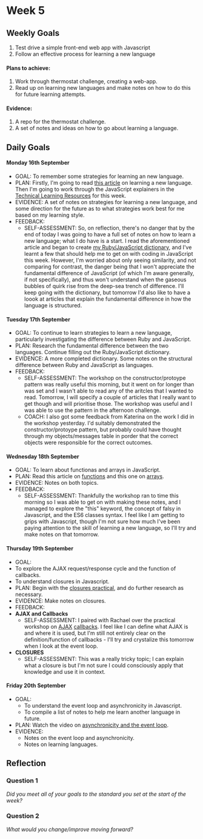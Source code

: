 # Week 5

## Weekly Goals

1. Test drive a simple front-end web app with Javascript
2. Follow an effective process for learning a new language


#### Plans to achieve:

1. Work through thermostat challenge, creating a web-app.
2. Read up on learning new languages and make notes on how to do this for future learning attempts. 

#### Evidence:

1. A repo for the thermostat challenge. 
2. A set of notes and ideas on how to go about learning a language. 

## Daily Goals

#### Monday 16th September
- GOAL: To remember some strategies for learning an new language. 
- PLAN: Firstly, I'm going to read [this article](https://hackmd.io/kMNgXiPHQf2Q_P9A-tnS9A) on learning a new language. Then I'm going to work through the JavaScript explainers in the [Technical Learning Resources](https://airtable.com/shrbaXgV5mQnsvuGe/tblokmw6yNUO75ge6) for this week.
- EVIDENCE: A set of notes on strategies for learning a new language, and some direction for the future as to what strategies work best for me based on my learning style. 
- FEEDBACK:
  - SELF-ASSESSMENT: So, on reflection, there's no danger that by the end of today I was going to have a full set of notes on how to learn a new language; what I do have is a start. I read the aforementioned article and began to create [my Ruby/JavaScript dictionary](https://drive.google.com/file/d/1YT-5ZpmonaLAH1DrkNIYzpgv_rhpxbF3/view?usp=sharing), and I've learnt a few that should help me to get on with coding in JavaScript this week. However, I'm worried about only seeing similarity, and not comparing for contrast, the danger being that I won't appreciate the fundamental difference of JavaScript (of which I'm aware generally, if not specifically), and thus won't understand when the gaseous bubbles of quirk rise from the deep-sea trench of difference. I'll keep going with the dictionary, but tomorrow I'd also like to have a loook at articles that explain the fundamental difference in how the language is structured.
  
#### Tuesday 17th September
- GOAL: To continue to learn strategies to learn a new language, particularly investigating the difference between Ruby and JavaScript.
- PLAN: Research the fundamental difference between the two languages. Continue filling out the Ruby/JavaScript dictionary. 
- EVIDENCE: A more completed dictionary. Some notes on the structural difference between Ruby and JavaScript as languages.
- FEEDBACK:
  - SELF-ASSESSMENT: The workshop on the constructor/protoype pattern was really useful this morning, but it went on for longer than was set and I wasn't able to read any of the aritcles that I wanted to read. Tomorrow, I will specify a couple of articles that I really want to get though and will prioritise those. The workshop was useful and I was able to use the pattern in the afternoon challenge.
  - COACH: I also got some feedback from Katerina on the work I did in the workshop yesterday. I'd suitably demonstrated the constructor/protoype pattern, but probably could have thought through my objects/messages table in porder that the correct objects were responsible for the correct outcomes. 

#### Wednesday 18th September
- GOAL:  To learn about functionas and arrays in JavaScript. 
- PLAN: Read this article on [functions](https://github.com/makersacademy/course/blob/master/pills/js_functions.md) and this one on [arrays](https://github.com/makersacademy/course/blob/master/pills/js_arrays.md). 
- EVIDENCE: Notes on both topics.
- FEEDBACK:
  - SELF-ASSESSMENT: Thankfully the workshop ran to time this morning so I was able to get on with making these notes, and I managed to explore the "this" keyword, the concept of falsy in Javascript, and the ES6 classes syntax. I feel like I am getting to grips with Javascript, though I'm not sure how much I've been paying attention to the skill of learning a new language, so I'll try and make notes on that tomorrow. 

#### Thursday 19th September
- GOAL: 
- To explore the AJAX request/response cycle and the function of callbacks. 
- To understand closures in Javascript.
- PLAN: Begin with the [closures practical](https://hackmd.io/cIFsMAqISHqVHN_-p9hY0Q), and do further research as necessary.
- EVIDENCE: Make notes on closures.
- FEEDBACK:
- **AJAX and Callbacks**
  - SELF-ASSESSMENT: I paired with Rachael over the practical workshop on [AJAX](https://github.com/makersacademy/skills-workshops/tree/master/week-5/callbacks_following_the_flow_of_control) [callbacks](https://github.com/makersacademy/skills-workshops/tree/master/week-5/callbacks_following_the_flow_of_control). I feel like I can define what AJAX is and where it is used, but I'm still not entirely clear on the definition/function of callbacks - I'll try and crystalize this tomorrow when I look at the event loop.
- **CLOSURES**
  - SELF-ASSESSMENT: This was a really tricky topic; I can explain what a closure is but I'm not sure I could consciously apply that knowledge and use it in context. 

#### Friday 20th September
- GOAL: 
  - To understand the event loop and asynchronicity in Javascript.  
  - To compile a list of notes to help me learn another language in future. 
- PLAN: Watch the video on [asynchronicity and the event loop](https://github.com/makersacademy/skills-workshops/blob/master/week-5/async_JS.md).
- EVIDENCE:
  - Notes on the event loop and asynchronicity. 
  - Notes on learning languages. 

## Reflection

### Question 1

*Did you meet all of your goals to the standard you set at the start of the week?*


### Question 2

*What would you change/improve moving forward?*



